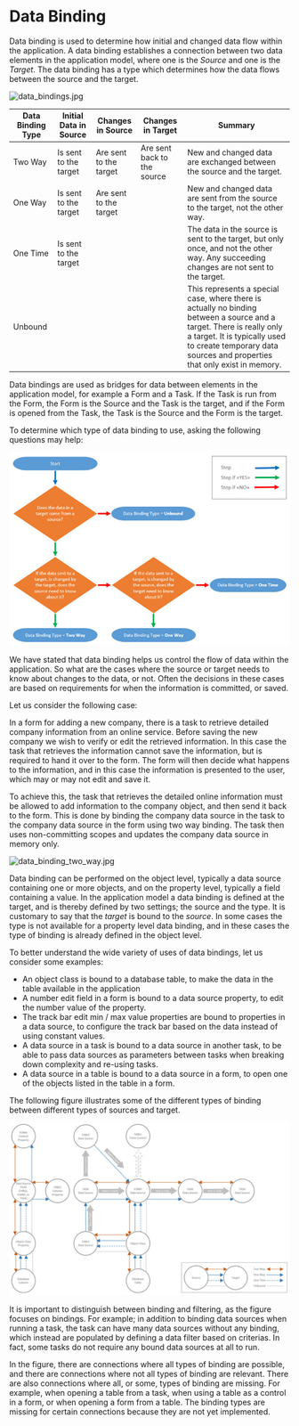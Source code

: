 # Data Binding

Data binding is used to determine how initial and changed data flow within the application. A data binding establishes a connection between two data elements in the application model, where one is the *Source* and one is the *Target*. The data binding has a type which determines how the data flows between the source and the target.

![data_bindings.jpg](media/data_bindings.jpg "Data bindings")

| Data Binding Type |Initial Data in Source | Changes in Source      | Changes in Target           | Summary |
|-------------------|-----------------------|------------------------|-----------------------------|---------|
| Two Way           | Is sent to the target | Are sent to the target | Are sent back to the source | New and changed data are exchanged between the source and the target. |
| One Way           | Is sent to the target | Are sent to the target |                             | New and changed data are sent from the source to the target, not the other way. |
| One Time          | Is sent to the target |                        |                             | The data in the source is sent to the target, but only once, and not the other way. Any succeeding changes are not sent to the target. |
| Unbound           |                       |                        |                             |This represents a special case, where there is actually no binding between a source and a target. There is really only a target. It is typically used to create temporary data sources and properties that only exist in memory. |



Data bindings are used as bridges for data between elements in the application model, for example a Form and a Task. If the Task is run from the Form, the Form is the Source and the Task is the target, and if the Form is opened from the Task, the Task is the Source and the Form is the target.

To determine which type of data binding to use, asking the following questions may help:

![data_binding_decicion_chart.jpg](media/data_binding_decicion_tree.jpg "Decision tree")

We have stated that data binding helps us control the flow of data within the application. So what are the cases where the source or target needs to know about changes to the data, or not. Often the decisions in these cases are based on requirements for when the information is committed, or saved.

Let us consider the following case:

In a form for adding a new company, there is a task to retrieve detailed company information from an online service. Before saving the new company we wish to verify or edit the retrieved information. In this case the task that retrieves the information cannot save the information, but is required to hand it over to the form. The form will then decide what happens to the information, and in this case the information is presented to the user, which may or may not edit and save it.

To achieve this, the task that retrieves the detailed online information must be allowed to add information to the company object, and then send it back to the form. This is done by binding the company data source in the task to the company data source in the form using two way binding. The task then uses non-committing scopes and updates the company data source in memory only.

![data_binding_two_way.jpg](media/data_binding_two_way.jpg "Two way binding")

Data binding can be performed on the object level, typically a data source containing one or more objects, and on the property level, typically a field containing a value. In the application model a data binding is defined at the target, and is thereby defined by two settings; the source and the type. It is customary to say that the *target* is bound to the *source*. In some cases the type is not available for a property level data binding, and in these cases the type of binding is already defined in the object level.

To better understand the wide variety of uses of data bindings, let us consider some examples:

*   An object class is bound to a database table, to make the data in the table available in the application
*   A number edit field in a form is bound to a data source property, to edit the number value of the property.
*   The track bar edit min / max value properties are bound to properties in a data source, to configure the track bar based on the data instead of using constant values.
*   A data source in a task is bound to a data source in another task, to be able to pass data sources as parameters between tasks when breaking down complexity and re-using tasks.
*   A data source in a table is bound to a data source in a form, to open one of the objects listed in the table in a form.

The following figure illustrates some of the different types of binding between different types of sources and target.

![data_binding_overview.jpg](media/data_binding_overview.jpg "Data binding overview")

It is important to distinguish between binding and filtering, as the figure focuses on bindings. For example; in addition to binding data sources when running a task, the task can have many data sources without any binding, which instead are populated by defining a data filter based on criterias. In fact, some tasks do not require any bound data sources at all to run.  

In the figure, there are connections where all types of binding are possible, and there are connections where not all types of binding are relevant. There are also connections where all, or some, types of binding are missing. For example, when opening a table from a task, when using a table as a control in a form, or when opening a form from a table. The binding types are missing for certain connections because they are not yet implemented.